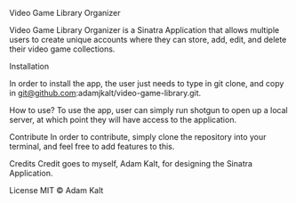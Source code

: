 Video Game Library Organizer

Video Game Library Organizer is a Sinatra Application that allows multiple users to create unique accounts where they can store, add, edit, and delete their video game collections.

Installation

In order to install the app, the user just needs to type in git clone, and copy in git@github.com:adamjkalt/video-game-library.git.

How to use? To use the app, user can simply run shotgun to open up a local server, at which point they will have access to the application.

Contribute In order to contribute, simply clone the repository into your terminal, and feel free to add features to this.

Credits Credit goes to myself, Adam Kalt, for designing the Sinatra Application.

License MIT © Adam Kalt
